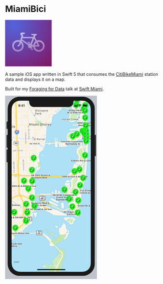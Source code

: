 # MiamiBici
![](https://github.com/paulofierro/MiamiBici/blob/master/Assets/icon_76pt%402x.png)

A sample iOS app written in Swift 5 that consumes the [CitiBikeMiami](http://www.citibikemiami.com) station data and displays it on a map.

Built for my [Foraging for Data](https://www.meetup.com/Swift-Miami/events/258909804/) talk at [Swift Miami](https://www.meetup.com/Swift-Miami/).

<img src="https://github.com/paulofierro/MiamiBici/blob/master/Assets/screenshot.png" width="300">
